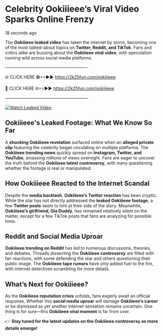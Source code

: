 # Celebrity Ookiiieee’s Viral Video Sparks Online Frenzy

18 seconds ago

The **Ookiiieee leaked video** has taken the internet by storm, becoming one of the most talked-about topics on **Twitter, Reddit, and TikTok**. Fans and critics alike are buzzing about the **Ookiiieee viral video**, with speculation running wild across social media platforms.

———————————————————-

🌐 CLICK HERE 🟢==►► https://2k25fun.com/ookiiieee

🔴 CLICK HERE 🌐==►► https://2k25fun.com/ookiiieee

———————————————————-

[![Watch Leaked Video](https://miro.medium.com/v2/resize:fit:828/format:webp/1*cilzJN44JGOrTw9NJCrNHA.gif "Watch Leaked Video")](https://2k25fun.com/ookiiieee)

## **Ookiiieee's Leaked Footage: What We Know So Far**  
A **shocking Ookiiieee revelation** surfaced online when an **alleged private clip** featuring the celebrity began circulating on multiple platforms. The **Ookiiieee trending news** quickly spread on **Instagram, Twitter, and YouTube**, amassing millions of views overnight. Fans are eager to uncover the truth behind the **Ookiiieee latest controversy**, with many questioning whether the footage is real or manipulated.  

## **How Ookiiieee Reacted to the Internet Scandal**  
Despite the **media backlash**, **Ookiiieee’s Twitter reaction** has been cryptic. While the star has not directly addressed the **leaked Ookiiieee footage**, a few **Twitter posts** seem to hint at their side of the story. Meanwhile, **Ookiiieee’s girlfriend, Gia Duddy**, has remained relatively silent on the matter, except for a few TikTok posts that fans are analyzing for possible hints.  

## **Reddit and Social Media Uproar**  
**Ookiiieee trending on Reddit** has led to numerous discussions, theories, and debates. Threads dissecting the **Ookiiieee controversy** are filled with fan reactions, with some defending the star and others questioning their public image. The **Ookiiieee tape rumors** have only added fuel to the fire, with internet detectives scrambling for more details.  

## **What’s Next for Ookiiieee?**  
As the **Ookiiieee reputation crisis** unfolds, fans eagerly await an official response. Whether this **social media uproar** will damage **Ookiiieee’s career** or be dismissed as yet another internet sensation remains uncertain. One thing is for sure—this **Ookiiieee viral moment** is far from over.  

👉 **Stay tuned for the latest updates on the Ookiiieee controversy as more details emerge!**  